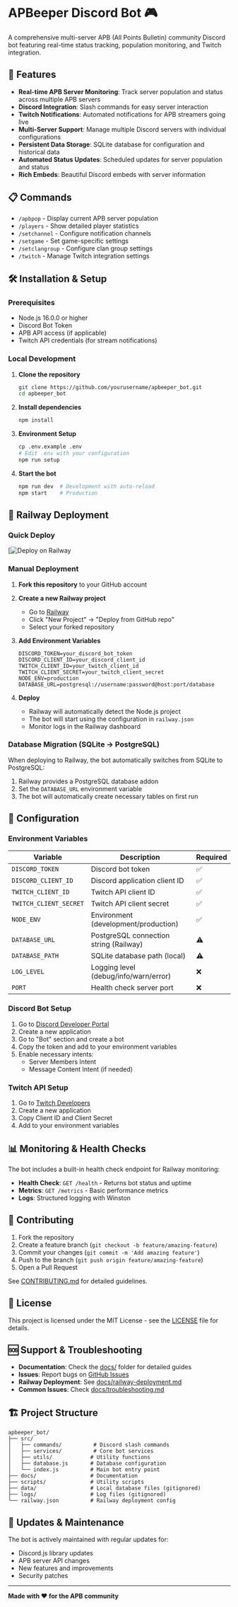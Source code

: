 
# APBeeper Discord Bot 🎮

A comprehensive multi-server APB (All Points Bulletin) community Discord bot featuring real-time status tracking, population monitoring, and Twitch integration.

## 🚀 Features

- **Real-time APB Server Monitoring**: Track server population and status across multiple APB servers
- **Discord Integration**: Slash commands for easy server interaction
- **Twitch Notifications**: Automated notifications for APB streamers going live
- **Multi-Server Support**: Manage multiple Discord servers with individual configurations
- **Persistent Data Storage**: SQLite database for configuration and historical data
- **Automated Status Updates**: Scheduled updates for server population and status
- **Rich Embeds**: Beautiful Discord embeds with server information

## 📋 Commands

- `/apbpop` - Display current APB server population
- `/players` - Show detailed player statistics
- `/setchannel` - Configure notification channels
- `/setgame` - Set game-specific settings
- `/setclangroup` - Configure clan group settings
- `/twitch` - Manage Twitch integration settings

## 🛠️ Installation & Setup

### Prerequisites

- Node.js 16.0.0 or higher
- Discord Bot Token
- APB API access (if applicable)
- Twitch API credentials (for stream notifications)

### Local Development

1. **Clone the repository**
   ```bash
   git clone https://github.com/yourusername/apbeeper_bot.git
   cd apbeeper_bot
   ```

2. **Install dependencies**
   ```bash
   npm install
   ```

3. **Environment Setup**
   ```bash
   cp .env.example .env
   # Edit .env with your configuration
   npm run setup
   ```

4. **Start the bot**
   ```bash
   npm run dev  # Development with auto-reload
   npm start    # Production
   ```

## 🚂 Railway Deployment

### Quick Deploy

[![Deploy on Railway](https://i.ytimg.com/vi/McAAvVtE1dY/maxresdefault.jpg)

### Manual Deployment

1. **Fork this repository** to your GitHub account

2. **Create a new Railway project**
   - Go to [Railway](https://railway.app)
   - Click "New Project" → "Deploy from GitHub repo"
   - Select your forked repository

3. **Add Environment Variables**
   ```
   DISCORD_TOKEN=your_discord_bot_token
   DISCORD_CLIENT_ID=your_discord_client_id
   TWITCH_CLIENT_ID=your_twitch_client_id
   TWITCH_CLIENT_SECRET=your_twitch_client_secret
   NODE_ENV=production
   DATABASE_URL=postgresql://username:password@host:port/database
   ```

4. **Deploy**
   - Railway will automatically detect the Node.js project
   - The bot will start using the configuration in `railway.json`
   - Monitor logs in the Railway dashboard

### Database Migration (SQLite → PostgreSQL)

When deploying to Railway, the bot automatically switches from SQLite to PostgreSQL:

1. Railway provides a PostgreSQL database addon
2. Set the `DATABASE_URL` environment variable
3. The bot will automatically create necessary tables on first run

## 🔧 Configuration

### Environment Variables

| Variable | Description | Required |
|----------|-------------|----------|
| `DISCORD_TOKEN` | Discord bot token | ✅ |
| `DISCORD_CLIENT_ID` | Discord application client ID | ✅ |
| `TWITCH_CLIENT_ID` | Twitch API client ID | ✅ |
| `TWITCH_CLIENT_SECRET` | Twitch API client secret | ✅ |
| `NODE_ENV` | Environment (development/production) | ✅ |
| `DATABASE_URL` | PostgreSQL connection string (Railway) | ⚠️ |
| `DATABASE_PATH` | SQLite database path (local) | ⚠️ |
| `LOG_LEVEL` | Logging level (debug/info/warn/error) | ❌ |
| `PORT` | Health check server port | ❌ |

### Discord Bot Setup

1. Go to [Discord Developer Portal](https://discord.com/developers/applications)
2. Create a new application
3. Go to "Bot" section and create a bot
4. Copy the token and add to your environment variables
5. Enable necessary intents:
   - Server Members Intent
   - Message Content Intent (if needed)

### Twitch API Setup

1. Go to [Twitch Developers](https://dev.twitch.tv/console)
2. Create a new application
3. Copy Client ID and Client Secret
4. Add to your environment variables

## 📊 Monitoring & Health Checks

The bot includes a built-in health check endpoint for Railway monitoring:

- **Health Check**: `GET /health` - Returns bot status and uptime
- **Metrics**: `GET /metrics` - Basic performance metrics
- **Logs**: Structured logging with Winston

## 🤝 Contributing

1. Fork the repository
2. Create a feature branch (`git checkout -b feature/amazing-feature`)
3. Commit your changes (`git commit -m 'Add amazing feature'`)
4. Push to the branch (`git push origin feature/amazing-feature`)
5. Open a Pull Request

See [CONTRIBUTING.md](CONTRIBUTING.md) for detailed guidelines.

## 📝 License

This project is licensed under the MIT License - see the [LICENSE](LICENSE) file for details.

## 🆘 Support & Troubleshooting

- **Documentation**: Check the [docs/](docs/) folder for detailed guides
- **Issues**: Report bugs on [GitHub Issues](https://github.com/yourusername/apbeeper_bot/issues)
- **Railway Deployment**: See [docs/railway-deployment.md](docs/railway-deployment.md)
- **Common Issues**: Check [docs/troubleshooting.md](docs/troubleshooting.md)

## 🏗️ Project Structure

```
apbeeper_bot/
├── src/
│   ├── commands/          # Discord slash commands
│   ├── services/          # Core bot services
│   ├── utils/            # Utility functions
│   ├── database.js       # Database configuration
│   └── index.js          # Main bot entry point
├── docs/                 # Documentation
├── scripts/              # Utility scripts
├── data/                 # Local database files (gitignored)
├── logs/                 # Log files (gitignored)
└── railway.json          # Railway deployment config
```

## 🔄 Updates & Maintenance

The bot is actively maintained with regular updates for:
- Discord.js library updates
- APB server API changes
- New features and improvements
- Security patches

---

**Made with ❤️ for the APB community**
